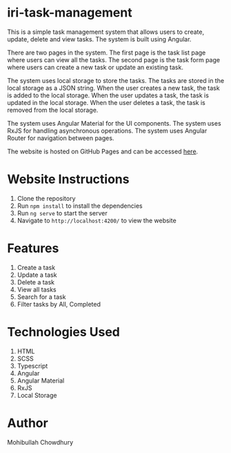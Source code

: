 # iri-task-management

This is a simple task management system that allows users to create, update, delete and view tasks. The system is built using Angular.

There are two pages in the system. The first page is the task list page where users can view all the tasks. The second page is the task form page where users can create a new task or update an existing task.

The system uses local storage to store the tasks. The tasks are stored in the local storage as a JSON string. When the user creates a new task, the task is added to the local storage. When the user updates a task, the task is updated in the local storage. When the user deletes a task, the task is removed from the local storage.

The system uses Angular Material for the UI components. The system uses RxJS for handling asynchronous operations. The system uses Angular Router for navigation between pages.


The website is hosted on GitHub Pages and can be accessed [here](https://mohibullah.github.io/iri-task-management/).


# Website Instructions

1. Clone the repository
2. Run `npm install` to install the dependencies
3. Run `ng serve` to start the server
4. Navigate to `http://localhost:4200/` to view the website

# Features

1. Create a task
2. Update a task
3. Delete a task
4. View all tasks
5. Search for a task
6. Filter tasks by All, Completed


# Technologies Used

1. HTML
2. SCSS
3. Typescript
4. Angular
5. Angular Material
6. RxJS
7. Local Storage


# Author

Mohibullah Chowdhury





